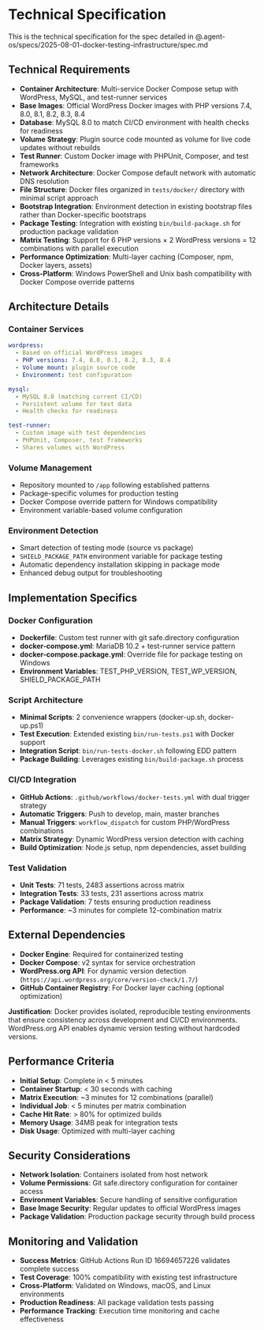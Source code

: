 # Technical Specification

This is the technical specification for the spec detailed in @.agent-os/specs/2025-08-01-docker-testing-infrastructure/spec.md

## Technical Requirements

- **Container Architecture**: Multi-service Docker Compose setup with WordPress, MySQL, and test-runner services
- **Base Images**: Official WordPress Docker images with PHP versions 7.4, 8.0, 8.1, 8.2, 8.3, 8.4
- **Database**: MySQL 8.0 to match CI/CD environment with health checks for readiness
- **Volume Strategy**: Plugin source code mounted as volume for live code updates without rebuilds
- **Test Runner**: Custom Docker image with PHPUnit, Composer, and test frameworks
- **Network Architecture**: Docker Compose default network with automatic DNS resolution
- **File Structure**: Docker files organized in `tests/docker/` directory with minimal script approach
- **Bootstrap Integration**: Environment detection in existing bootstrap files rather than Docker-specific bootstraps
- **Package Testing**: Integration with existing `bin/build-package.sh` for production package validation
- **Matrix Testing**: Support for 6 PHP versions × 2 WordPress versions = 12 combinations with parallel execution
- **Performance Optimization**: Multi-layer caching (Composer, npm, Docker layers, assets)
- **Cross-Platform**: Windows PowerShell and Unix bash compatibility with Docker Compose override patterns

## Architecture Details

### Container Services
```yaml
wordpress:
  - Based on official WordPress images
  - PHP versions: 7.4, 8.0, 8.1, 8.2, 8.3, 8.4
  - Volume mount: plugin source code
  - Environment: test configuration

mysql:
  - MySQL 8.0 (matching current CI/CD)
  - Persistent volume for test data
  - Health checks for readiness

test-runner:
  - Custom image with test dependencies
  - PHPUnit, Composer, test frameworks
  - Shares volumes with WordPress
```

### Volume Management
- Repository mounted to `/app` following established patterns
- Package-specific volumes for production testing
- Docker Compose override pattern for Windows compatibility
- Environment variable-based volume configuration

### Environment Detection
- Smart detection of testing mode (source vs package)
- `SHIELD_PACKAGE_PATH` environment variable for package testing
- Automatic dependency installation skipping in package mode
- Enhanced debug output for troubleshooting

## Implementation Specifics

### Docker Configuration
- **Dockerfile**: Custom test runner with git safe.directory configuration
- **docker-compose.yml**: MariaDB 10.2 + test-runner service pattern
- **docker-compose.package.yml**: Override file for package testing on Windows
- **Environment Variables**: TEST_PHP_VERSION, TEST_WP_VERSION, SHIELD_PACKAGE_PATH

### Script Architecture
- **Minimal Scripts**: 2 convenience wrappers (docker-up.sh, docker-up.ps1)
- **Test Execution**: Extended existing `bin/run-tests.ps1` with Docker support
- **Integration Script**: `bin/run-tests-docker.sh` following EDD pattern
- **Package Building**: Leverages existing `bin/build-package.sh` process

### CI/CD Integration
- **GitHub Actions**: `.github/workflows/docker-tests.yml` with dual trigger strategy
- **Automatic Triggers**: Push to develop, main, master branches
- **Manual Triggers**: `workflow_dispatch` for custom PHP/WordPress combinations
- **Matrix Strategy**: Dynamic WordPress version detection with caching
- **Build Optimization**: Node.js setup, npm dependencies, asset building

### Test Validation
- **Unit Tests**: 71 tests, 2483 assertions across matrix
- **Integration Tests**: 33 tests, 231 assertions across matrix
- **Package Validation**: 7 tests ensuring production readiness
- **Performance**: ~3 minutes for complete 12-combination matrix

## External Dependencies

- **Docker Engine**: Required for containerized testing
- **Docker Compose**: v2 syntax for service orchestration
- **WordPress.org API**: For dynamic version detection (`https://api.wordpress.org/core/version-check/1.7/`)
- **GitHub Container Registry**: For Docker layer caching (optional optimization)

**Justification**: Docker provides isolated, reproducible testing environments that ensure consistency across development and CI/CD environments. WordPress.org API enables dynamic version testing without hardcoded versions.

## Performance Criteria

- **Initial Setup**: Complete in < 5 minutes
- **Container Startup**: < 30 seconds with caching
- **Matrix Execution**: ~3 minutes for 12 combinations (parallel)
- **Individual Job**: < 5 minutes per matrix combination
- **Cache Hit Rate**: > 80% for optimized builds
- **Memory Usage**: 34MB peak for integration tests
- **Disk Usage**: Optimized with multi-layer caching

## Security Considerations

- **Network Isolation**: Containers isolated from host network
- **Volume Permissions**: Git safe.directory configuration for container access
- **Environment Variables**: Secure handling of sensitive configuration
- **Base Image Security**: Regular updates to official WordPress images
- **Package Validation**: Production package security through build process

## Monitoring and Validation

- **Success Metrics**: GitHub Actions Run ID 16694657226 validates complete success
- **Test Coverage**: 100% compatibility with existing test infrastructure
- **Cross-Platform**: Validated on Windows, macOS, and Linux environments
- **Production Readiness**: All package validation tests passing
- **Performance Tracking**: Execution time monitoring and cache effectiveness